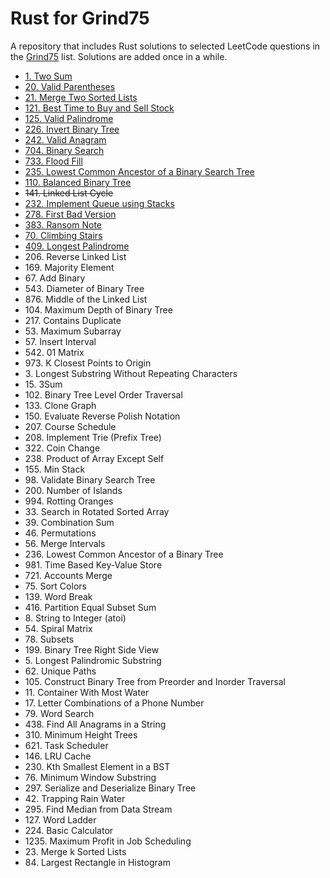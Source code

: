 # Rust for Grind75
A repository that includes Rust solutions to selected LeetCode questions in the [Grind75](https://www.techinterviewhandbook.org/grind75/) list. Solutions are added once in a while.

- [1. Two Sum](two_sum.rs)
- [20. Valid Parentheses](valid_parentheses.rs)
- [21. Merge Two Sorted Lists](merge_two_sorted_lists.rs)
- [121. Best Time to Buy and Sell Stock](best_time_to_buy_and_sell_stock.rs)
- [125. Valid Palindrome](valid_palindrome.rs)
- [226. Invert Binary Tree](invert_binary_tree.rs)
- [242. Valid Anagram](valid_anagram.rs)
- [704. Binary Search](binary_search.rs)
- [733. Flood Fill](flood_fill.rs)
- [235. Lowest Common Ancestor of a Binary Search Tree](lowest_common_ancestor_of_a_binary_search_tree.rs)
- [110. Balanced Binary Tree](balanced_binary_tree.rs)
- ~~141. Linked List Cycle~~
- [232. Implement Queue using Stacks](implement_queue_using_stacks.rs)
- [278. First Bad Version](first_bad_version.rs)
- [383. Ransom Note](ransom_note.rs)
- [70. Climbing Stairs](climbing_stairs.rs)
- [409. Longest Palindrome](longest_palindrome.rs)
- 206\. Reverse Linked List
- 169\. Majority Element
- 67\. Add Binary
- 543\. Diameter of Binary Tree
- 876\. Middle of the Linked List
- 104\. Maximum Depth of Binary Tree
- 217\. Contains Duplicate
- 53\. Maximum Subarray
- 57\. Insert Interval
- 542\. 01 Matrix
- 973\. K Closest Points to Origin
- 3\. Longest Substring Without Repeating Characters
- 15\. 3Sum
- 102\. Binary Tree Level Order Traversal
- 133\. Clone Graph
- 150\. Evaluate Reverse Polish Notation
- 207\. Course Schedule
- 208\. Implement Trie (Prefix Tree)
- 322\. Coin Change
- 238\. Product of Array Except Self
- 155\. Min Stack
- 98\. Validate Binary Search Tree
- 200\. Number of Islands
- 994\. Rotting Oranges
- 33\. Search in Rotated Sorted Array
- 39\. Combination Sum
- 46\. Permutations
- 56\. Merge Intervals
- 236\. Lowest Common Ancestor of a Binary Tree
- 981\. Time Based Key-Value Store
- 721\. Accounts Merge
- 75\. Sort Colors
- 139\. Word Break
- 416\. Partition Equal Subset Sum
- 8\. String to Integer (atoi)
- 54\. Spiral Matrix
- 78\. Subsets
- 199\. Binary Tree Right Side View
- 5\. Longest Palindromic Substring
- 62\. Unique Paths
- 105\. Construct Binary Tree from Preorder and Inorder Traversal
- 11\. Container With Most Water
- 17\. Letter Combinations of a Phone Number
- 79\. Word Search
- 438\. Find All Anagrams in a String
- 310\. Minimum Height Trees
- 621\. Task Scheduler
- 146\. LRU Cache
- 230\. Kth Smallest Element in a BST
- 76\. Minimum Window Substring
- 297\. Serialize and Deserialize Binary Tree
- 42\. Trapping Rain Water
- 295\. Find Median from Data Stream
- 127\. Word Ladder
- 224\. Basic Calculator
- 1235\. Maximum Profit in Job Scheduling
- 23\. Merge k Sorted Lists
- 84\. Largest Rectangle in Histogram
